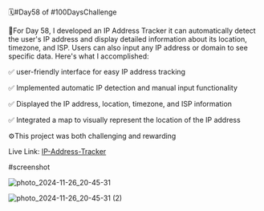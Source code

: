 🗓#Day58 of #100DaysChallenge

📎For Day 58, I developed an IP Address Tracker it can automatically detect the user's IP address and display detailed information about its location, timezone, and ISP. Users can also input any IP address or domain to see specific data. Here's what I accomplished:

✅ user-friendly interface for easy IP address tracking

✅ Implemented automatic IP detection and manual input functionality

✅ Displayed the IP address, location, timezone, and ISP information

✅ Integrated a map to visually represent the location of the IP address

⚙️This project was both challenging and rewarding 

Live Link: [IP-Address-Tracker](https://roobiwebdev.github.io/Day-58-IP-Address-Tracker/)


#screenshot

![photo_2024-11-26_20-45-31](https://github.com/user-attachments/assets/a3ee1b61-e8db-4be5-9744-45b3516895a0)


![photo_2024-11-26_20-45-31 (2)](https://github.com/user-attachments/assets/372c4c43-e772-49ba-91e4-f201f4f4f74c)
